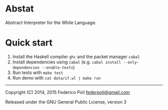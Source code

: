 # Abstat

Abstract Interpreter for the While Language.


# Quick start

1. Install the Haskell compiler `ghc` and the packet manager `cabal`
2. Install dependencies using `cabal` (e.g. `cabal install --only-dependencies --enable-tests`)
3. Run tests with `make test`
4. Run demo with `cat data/if.wl | make run`


---

Copyright (C) 2014, 2015 Federico Poli <federpoli@gmail.com>

Released under the GNU General Public License, version 3
